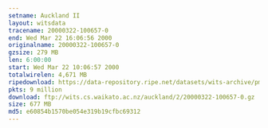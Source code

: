 ```yaml
---
setname: Auckland II
layout: witsdata
tracename: 20000322-100657-0
end: Wed Mar 22 16:06:56 2000
originalname: 20000322-100657-0
gzsize: 279 MB
len: 6:00:00
start: Wed Mar 22 10:06:57 2000
totalwirelen: 4,671 MB
ripedownload: https://data-repository.ripe.net/datasets/wits-archive/pma/long/auck/2//20000322-100657-0.gz
pkts: 9 million
download: ftp://wits.cs.waikato.ac.nz/auckland/2/20000322-100657-0.gz
size: 677 MB
md5: e60854b1570be054e319b19cfbc69312
---
```

